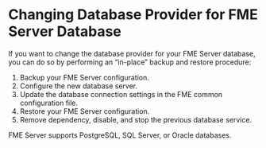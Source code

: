 # Changing Database Provider for FME Server Database #

If you want to change the database provider for your FME Server database, you can do so by performing an “in-place” backup and restore procedure:

1. Backup your FME Server configuration.
2. Configure the new database server.
3. Update the database connection settings in the FME common configuration file.
4. Restore your FME Server configuration.
5. Remove dependency, disable, and stop the previous database service.

FME Server supports PostgreSQL, SQL Server, or Oracle databases.